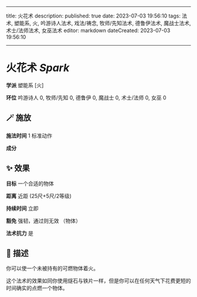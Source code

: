 
---
title: 火花术
description: 
published: true
date: 2023-07-03 19:56:10
tags: 法术, 塑能系, 火, 吟游诗人法术, 戏法/祷念, 牧师/先知法术, 德鲁伊法术, 魔战士法术, 术士/法师法术, 女巫法术
editor: markdown
dateCreated: 2023-07-03 19:56:10

---

# **火花术** *Spark*

**学派** 塑能系 \[火\] 

**环位** 吟游诗人 0, 牧师/先知 0, 德鲁伊 0, 魔战士 0, 术士/法师 0, 女巫 0

## 🪄 施放

**施法时间** 1 标准动作

**成分** 

## ✨ 效果 

**目标** 一个合适的物体 

**距离** 近距 (25尺+5尺/2等级)  

**持续时间** 立即 

**豁免** 强韧，通过则无效 （物体）

**法术抗力** 是

## 📖 描述

你可以使一个未被持有的可燃物体着火。

这个法术的效果如同你使用燧石与铁片一样，但是你可以在任何天气下花费更短的时间确实的点燃一个物体。
    